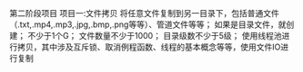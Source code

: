 第二阶段项目
项目一:文件拷贝
将任意文件复制到另一目录下，包括普通文件（.txt,.mp4,.mp3,.jpg,.bmp,.png等等）、管道文件等等；
如果是目录文件，就创建；
不少于1个G；
文件数量不少于1000；
目录级数不少于5级；
使用线程池进行拷贝，其中涉及互斥锁、取消例程函数、线程的基本概念等等，使用文件IO进行复制
        
